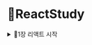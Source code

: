 # 🥕ReactStudy
<details>
<summary>📙1장 리액트 시작</summary>
<div markdown="1">

## 📖1.1 왜 리액트 인가?
### 💡 리액트 이해
  - 자바스크립트 라이브러리로 사용자 인터페이스를 만드는데 사용
  - **컴포넌트(component)**
    - 특정 부분이 어떻게 생길지 정하는 선언체
    - 재사용이 가능한 API로 수많은 기능들을 내장
    - 컴포넌트 하나에서 해당 컴포턴트의 생김새와 작동 방식 정의
  
## 📖1.2 리액트의 특징
  ### 💡 Virtual DOM
  ### 💡 기타 특징
  
## 📖1.3 작업 환경 설정
  ### 💡 Node.js와 npm
  ### 💡 yarn
  ### 💡 에디터 설치
  ### 💡 Git 설치
  ### 💡 create-react-app으로 프로젝트 생성하기
  
</div>
</detail>
